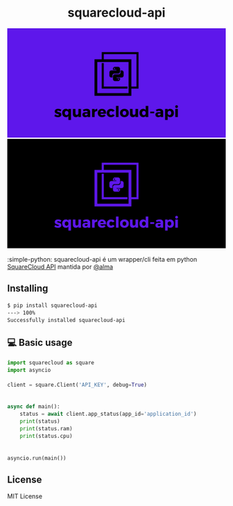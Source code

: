 [SquareCloud]: https://squarecloud.app

[SquareCloud API]: https://docs.squarecloud.app/api-reference

[@alma]: https://github.com/Robert-Nogueira

<h1 align="center"> squarecloud-api</h1>

![Image title](./assets/banner-light.png#only-light)
![Image title](./assets/banner-dark.png#only-dark)

:simple-python: squarecloud-api é um wrapper/cli feita em python [SquareCloud API]
mantida por [@alma]

## Installing

<!-- termynal -->

````bash
$ pip install squarecloud-api
---> 100%
Successfully installed squarecloud-api
````

## :computer: Basic usage

```python
import squarecloud as square
import asyncio

client = square.Client('API_KEY', debug=True)


async def main():
    status = await client.app_status(app_id='application_id')
    print(status)
    print(status.ram)
    print(status.cpu)


asyncio.run(main())
```

## License

MIT License

